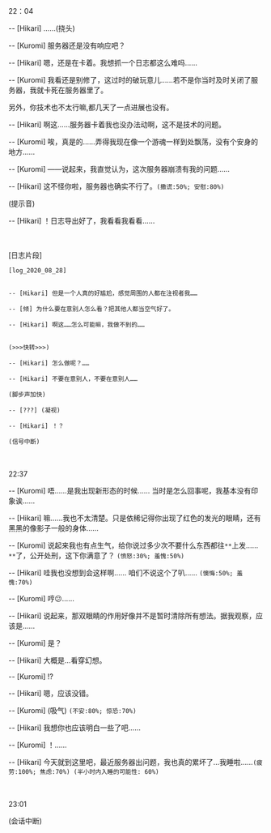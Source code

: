 22：04
 
-- [Hikari] ……(挠头)

-- [Kuromi] 服务器还是没有响应吧？

-- [Hikari] 嗯，还是在卡着。我想抓一个日志都这么难吗……

-- [Kuromi] 我看还是别修了，这过时的破玩意儿……若不是你当时及时关闭了服务器，我就卡死在服务器里了。

另外，你技术也不太行嘛,都几天了一点进展也没有。

-- [Hikari] 啊这……服务器卡着我也没办法动啊，这不是技术的问题。

-- [Kuromi] 唉，真是的……弄得我现在像一个游魂一样到处飘荡，没有个安身的地方……

-- [Kuromi] ——说起来，我直觉认为，这次服务器崩溃有我的问题……

-- [Hikari] 这不怪你啦，服务器也确实不行了。`(撒谎:50%; 安慰:80%)`

(提示音)

-- [Hikari] ！日志导出好了，我看看我看看……

<br/> </br>
[日志片段]
```
[log_2020_08_28]
 

-- [Hikari] 但是一个人真的好尴尬，感觉周围的人都在注视者我……

-- [倾] 为什么要在意别人怎么看？把其他人都当空气好了。

-- [Hikari] 啊这……怎么可能嘛，我做不到的……


(>>>快转>>>)

-- [Hikari] 怎么做呢？……

-- [Hikari] 不要在意别人，不要在意别人……

(脚步声加快)

-- [???] (凝视)

-- [Hikari] ！？

(信号中断)
```

<br/> </br>
22:37

-- [Kuromi] 唔……是我出现新形态的时候…… 当时是怎么回事呢，我基本没有印象诶……

-- [Hikari] 嘛……我也不太清楚。只是依稀记得你出现了红色的发光的眼睛，还有黑黑的像影子一般的身体……

-- [Kuromi] 说起来我也有点生气，给你说过多少次不要什么东西都往`**`上发…… `**`了，公开处刑，这下你满意了？ `(愤怒:30%; 羞愧:50%)`

-- [Hikari] 哇我也没想到会这样啊…… 咱们不说这个了叭…… `(懊悔:50%; 羞愧:70%)`

-- [Kuromi] 哼😕……

-- [Hikari] 说起来，那双眼睛的作用好像并不是暂时清除所有想法。据我观察，应该是……

-- [Kuromi] 是？

-- [Hikari] 大概是…看穿幻想。

-- [Kuromi] !?

-- [Hikari] 嗯，应该没错。

-- [Kuromi] (吸气) `(不安:80%; 惊恐:70%)`

-- [Hikari] 我想你也应该明白一些了吧……

-- [Kuromi] ！……

-- [Hikari] 今天就到这里吧，最近服务器出问题，我也真的累坏了…我睡啦……`(疲劳:100%; 焦虑:70%) (半小时内入睡的可能性: 60%)`

<br/> </br>
23:01

(会话中断)
